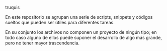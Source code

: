 truquis

En este repositorio se agrupan una serie de scripts, snippets y códigos sueltos que pueden ser útiles para diferentes tareas.

En su conjunto los archivos no componen un proyecto de ningún tipo; en todo caso alguno de ellos puede suponer el desarrollo de algo más grande, pero no tener mayor trascendencia.